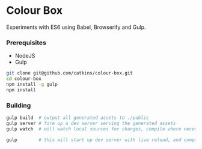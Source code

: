 # Colour Box

Experiments with ES6 using Babel, Browserify and Gulp.

### Prerequisites

- NodeJS
- Gulp

```bash
git clone git@github.com/catkins/colour-box.git
cd colour-box
npm install -g gulp
npm install
```

### Building

```bash
gulp build  # output all generated assets to ./public
gulp server # fire up a dev server serving the generated assets
gulp watch  # will watch local sources for changes, compile where necessary and copy to public

gulp        # this will start up dev server with live reload, and compile assets on changes
```
